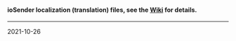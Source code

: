 #### ioSender localization \(translation\) files, see the [Wiki](https://github.com/terjeio/ioSender/wiki/Localization) for details.

---
2021-10-26
